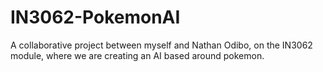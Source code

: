 # IN3062-PokemonAI
A collaborative project between myself and Nathan Odibo, on the IN3062 module, where we are creating an AI based around pokemon.
